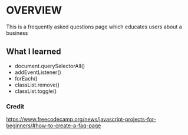 # OVERVIEW
This is a frequently asked questions page which educates users about a business

## What I learned
* document.querySelectorAll()
* addEventListener()
* forEach()
* classList.remove()
* classList.toggle()

### Credit
https://www.freecodecamp.org/news/javascript-projects-for-beginners/#how-to-create-a-faq-page
